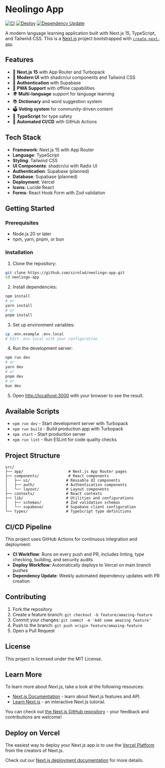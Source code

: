 # Neolingo App

[![CI](https://github.com/sirolad/neolingo-app/actions/workflows/ci.yml/badge.svg)](https://github.com/sirolad/neolingo-app/actions/workflows/ci.yml)
[![Deploy](https://github.com/sirolad/neolingo-app/actions/workflows/deploy.yml/badge.svg)](https://github.com/sirolad/neolingo-app/actions/workflows/deploy.yml)
[![Dependency Update](https://github.com/sirolad/neolingo-app/actions/workflows/dependency-update.yml/badge.svg)](https://github.com/sirolad/neolingo-app/actions/workflows/dependency-update.yml)

A modern language learning application built with Next.js 15, TypeScript, and Tailwind CSS. This is a [Next.js](https://nextjs.org) project bootstrapped with [`create-next-app`](https://nextjs.org/docs/app/api-reference/cli/create-next-app).

## Features

- 🚀 **Next.js 15** with App Router and Turbopack
- 🎨 **Modern UI** with shadcn/ui components and Tailwind CSS
- 🔐 **Authentication** with Supabase
- 📱 **PWA Support** with offline capabilities
- 🌍 **Multi-language** support for language learning
- 📚 **Dictionary** and word suggestion system
- 🗳️ **Voting system** for community-driven content
- 🎯 **TypeScript** for type safety
- 🧪 **Automated CI/CD** with GitHub Actions

## Tech Stack

- **Framework**: Next.js 15 with App Router
- **Language**: TypeScript
- **Styling**: Tailwind CSS
- **UI Components**: shadcn/ui with Radix UI
- **Authentication**: Supabase (planned)
- **Database**: Supabase (planned)
- **Deployment**: Vercel
- **Icons**: Lucide React
- **Forms**: React Hook Form with Zod validation

## Getting Started

### Prerequisites

- Node.js 20 or later
- npm, yarn, pnpm, or bun

### Installation

1. Clone the repository:

```bash
git clone https://github.com/sirolad/neolingo-app.git
cd neolingo-app
```

2. Install dependencies:

```bash
npm install
# or
yarn install
# or
pnpm install
```

3. Set up environment variables:

```bash
cp .env.example .env.local
# Edit .env.local with your configuration
```

4. Run the development server:

```bash
npm run dev
# or
yarn dev
# or
pnpm dev
# or
bun dev
```

5. Open [http://localhost:3000](http://localhost:3000) with your browser to see the result.

## Available Scripts

- `npm run dev` - Start development server with Turbopack
- `npm run build` - Build production app with Turbopack
- `npm start` - Start production server
- `npm run lint` - Run ESLint for code quality checks

## Project Structure

```
src/
├── app/                    # Next.js App Router pages
├── components/             # React components
│   ├── ui/                # Reusable UI components
│   ├── auth/              # Authentication components
│   └── layout/            # Layout components
├── contexts/              # React contexts
├── lib/                   # Utilities and configurations
│   ├── schemas/           # Zod validation schemas
│   └── supabase/          # Supabase client configuration
└── types/                 # TypeScript type definitions
```

## CI/CD Pipeline

This project uses GitHub Actions for continuous integration and deployment:

- **CI Workflow**: Runs on every push and PR, includes linting, type checking, building, and security audits
- **Deploy Workflow**: Automatically deploys to Vercel on main branch pushes
- **Dependency Update**: Weekly automated dependency updates with PR creation

## Contributing

1. Fork the repository
2. Create a feature branch: `git checkout -b feature/amazing-feature`
3. Commit your changes: `git commit -m 'Add some amazing feature'`
4. Push to the branch: `git push origin feature/amazing-feature`
5. Open a Pull Request

## License

This project is licensed under the MIT License.

## Learn More

To learn more about Next.js, take a look at the following resources:

- [Next.js Documentation](https://nextjs.org/docs) - learn about Next.js features and API.
- [Learn Next.js](https://nextjs.org/learn) - an interactive Next.js tutorial.

You can check out [the Next.js GitHub repository](https://github.com/vercel/next.js) - your feedback and contributions are welcome!

## Deploy on Vercel

The easiest way to deploy your Next.js app is to use the [Vercel Platform](https://vercel.com/new?utm_medium=default-template&filter=next.js&utm_source=create-next-app&utm_campaign=create-next-app-readme) from the creators of Next.js.

Check out our [Next.js deployment documentation](https://nextjs.org/docs/app/building-your-application/deploying) for more details.
